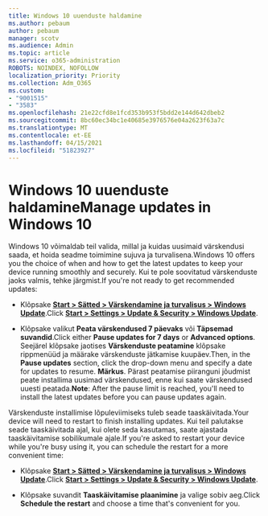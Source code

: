 ```yaml
---
title: Windows 10 uuenduste haldamine
ms.author: pebaum
author: pebaum
manager: scotv
ms.audience: Admin
ms.topic: article
ms.service: o365-administration
ROBOTS: NOINDEX, NOFOLLOW
localization_priority: Priority
ms.collection: Adm_O365
ms.custom:
- "9001515"
- "3583"
ms.openlocfilehash: 21e22cfd8e1fcd353b953f5bdd2e144d642dbeb2
ms.sourcegitcommit: 8bc60ec34bc1e40685e3976576e04a2623f63a7c
ms.translationtype: MT
ms.contentlocale: et-EE
ms.lasthandoff: 04/15/2021
ms.locfileid: "51823927"
---
```

# <a name="manage-updates-in-windows-10"></a><span data-ttu-id="7eca0-102">Windows 10 uuenduste haldamine</span><span class="sxs-lookup"><span data-stu-id="7eca0-102">Manage updates in Windows 10</span></span>

<span data-ttu-id="7eca0-103">Windows 10 võimaldab teil valida, millal ja kuidas uusimaid värskendusi saada, et hoida seadme toimimine sujuva ja turvalisena.</span><span class="sxs-lookup"><span data-stu-id="7eca0-103">Windows 10 offers you the choice of when and how to get the latest updates to keep your device running smoothly and securely.</span></span> <span data-ttu-id="7eca0-104">Kui te pole soovitatud värskenduste jaoks valmis, tehke järgmist.</span><span class="sxs-lookup"><span data-stu-id="7eca0-104">If you're not ready to get recommended updates:</span></span>

- <span data-ttu-id="7eca0-105">Klõpsake **[Start > Sätted > Värskendamine ja turvalisus > Windows Update](ms-settings:windowsupdate)**.</span><span class="sxs-lookup"><span data-stu-id="7eca0-105">Click **[Start > Settings > Update & Security > Windows Update](ms-settings:windowsupdate)**.</span></span>

- <span data-ttu-id="7eca0-106">Klõpsake valikut **Peata värskendused 7 päevaks** või **Täpsemad suvandid**.</span><span class="sxs-lookup"><span data-stu-id="7eca0-106">Click either **Pause updates for 7 days** or **Advanced options**.</span></span> <span data-ttu-id="7eca0-107">Seejärel klõpsake jaotises **Värskenduste peatamine** klõpsake rippmenüüd ja määrake värskenduste jätkamise kuupäev.</span><span class="sxs-lookup"><span data-stu-id="7eca0-107">Then, in the **Pause updates** section, click the drop-down menu and specify a date for updates to resume.</span></span> <span data-ttu-id="7eca0-108">**Märkus**. Pärast peatamise piiranguni jõudmist peate installima uusimad värskendused, enne kui saate värskendused uuesti peatada.</span><span class="sxs-lookup"><span data-stu-id="7eca0-108">**Note**: After the pause limit is reached, you'll need to install the latest updates before you can pause updates again.</span></span>

<span data-ttu-id="7eca0-109">Värskenduste installimise lõpuleviimiseks tuleb seade taaskäivitada.</span><span class="sxs-lookup"><span data-stu-id="7eca0-109">Your device will need to restart to finish installing updates.</span></span> <span data-ttu-id="7eca0-110">Kui teil palutakse seade taaskäivitada ajal, kui olete seda kasutamas, saate ajastada taaskäivitamise sobilikumale ajale.</span><span class="sxs-lookup"><span data-stu-id="7eca0-110">If you're asked to restart your device while you're busy using it, you can schedule the restart for a more convenient time:</span></span>

- <span data-ttu-id="7eca0-111">Klõpsake **[Start > Sätted > Värskendamine ja turvalisus > Windows Update](ms-settings:windowsupdate)**.</span><span class="sxs-lookup"><span data-stu-id="7eca0-111">Click **[Start > Settings > Update & Security > Windows Update](ms-settings:windowsupdate)**.</span></span>

- <span data-ttu-id="7eca0-112">Klõpsake suvandit **Taaskäivitamise plaanimine** ja valige sobiv aeg.</span><span class="sxs-lookup"><span data-stu-id="7eca0-112">Click **Schedule the restart** and choose a time that's convenient for you.</span></span>
